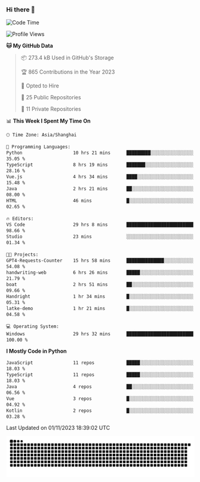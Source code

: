 ### Hi there 👋
<!--START_SECTION:waka-->
![Code Time](http://img.shields.io/badge/Code%20Time-397%20hrs%2030%20mins-blue)

![Profile Views](http://img.shields.io/badge/Profile%20Views-6-blue)

**🐱 My GitHub Data** 

> 📦 273.4 kB Used in GitHub's Storage 
 > 
> 🏆 865 Contributions in the Year 2023
 > 
> 💼 Opted to Hire
 > 
> 📜 25 Public Repositories 
 > 
> 🔑 11 Private Repositories 
 > 
📊 **This Week I Spent My Time On** 

```text
🕑︎ Time Zone: Asia/Shanghai

💬 Programming Languages: 
Python                   10 hrs 21 mins      █████████░░░░░░░░░░░░░░░░   35.05 % 
TypeScript               8 hrs 19 mins       ███████░░░░░░░░░░░░░░░░░░   28.16 % 
Vue.js                   4 hrs 34 mins       ████░░░░░░░░░░░░░░░░░░░░░   15.48 % 
Java                     2 hrs 21 mins       ██░░░░░░░░░░░░░░░░░░░░░░░   08.00 % 
HTML                     46 mins             █░░░░░░░░░░░░░░░░░░░░░░░░   02.65 % 

🔥 Editors: 
VS Code                  29 hrs 8 mins       █████████████████████████   98.66 % 
Studio                   23 mins             ░░░░░░░░░░░░░░░░░░░░░░░░░   01.34 % 

🐱‍💻 Projects: 
GPT4-Requests-Counter    15 hrs 58 mins      ██████████████░░░░░░░░░░░   54.08 % 
handwriting-web          6 hrs 26 mins       █████░░░░░░░░░░░░░░░░░░░░   21.79 % 
boat                     2 hrs 51 mins       ██░░░░░░░░░░░░░░░░░░░░░░░   09.66 % 
Handright                1 hr 34 mins        █░░░░░░░░░░░░░░░░░░░░░░░░   05.31 % 
latke-demo               1 hr 21 mins        █░░░░░░░░░░░░░░░░░░░░░░░░   04.58 % 

💻 Operating System: 
Windows                  29 hrs 32 mins      █████████████████████████   100.00 % 
```

**I Mostly Code in Python** 

```text
JavaScript               11 repos            █████░░░░░░░░░░░░░░░░░░░░   18.03 % 
TypeScript               11 repos            █████░░░░░░░░░░░░░░░░░░░░   18.03 % 
Java                     4 repos             ██░░░░░░░░░░░░░░░░░░░░░░░   06.56 % 
Vue                      3 repos             █░░░░░░░░░░░░░░░░░░░░░░░░   04.92 % 
Kotlin                   2 repos             █░░░░░░░░░░░░░░░░░░░░░░░░   03.28 % 
```




 Last Updated on 01/11/2023 18:39:02 UTC
<!--END_SECTION:waka-->

<picture>
  <source media="(prefers-color-scheme: dark)" srcset="https://raw.githubusercontent.com/14790897/14790897/output/github-contribution-grid-snake-dark.svg" />
  <source media="(prefers-color-scheme: light)" srcset="https://raw.githubusercontent.com/14790897/14790897/output/github-contribution-grid-snake.svg" />
  <img alt="github-snake" src="https://raw.githubusercontent.com/14790897/14790897/output/github-contribution-grid-snake.svg" />
</picture>
